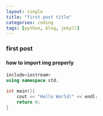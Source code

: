 ```yaml
---
layout: single
title: "first post title"
categories: coding
tags: [python, blog, jekyll]
---
```


### first post

#### how to import img properly

```c++
include<iostream>
using namespace std;

int main(){
    cout << "Hello World!" << endl;
    return 0;
}
```
